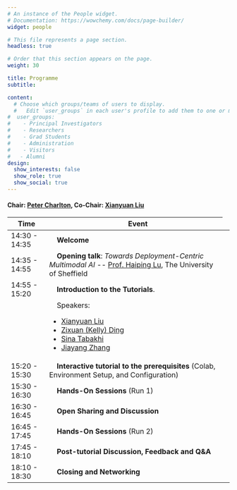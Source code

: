 ```yaml
---
# An instance of the People widget.
# Documentation: https://wowchemy.com/docs/page-builder/
widget: people

# This file represents a page section.
headless: true

# Order that this section appears on the page.
weight: 30

title: Programme
subtitle: 

content:
  # Choose which groups/teams of users to display.
  #   Edit `user_groups` in each user's profile to add them to one or more of these groups.
#  user_groups:
#    - Principal Investigators
#    - Researchers
#    - Grad Students
#    - Administration
#    - Visitors
#   - Alumni
design:
  show_interests: false
  show_role: true
  show_social: true
---
```


#### Chair: [Peter Charlton](https://peterhcharlton.github.io/), Co-Chair: [Xianyuan Liu](https://xianyuanliu.github.io/)

<center>

|Time         | &nbsp;&nbsp;&nbsp;&nbsp;Event |
|-------------|-------------------------------|
| 14:30 - 14:35   | &nbsp;&nbsp;&nbsp;&nbsp;**Welcome**   |
| 14:35 - 14:55   | &nbsp;&nbsp;&nbsp;&nbsp;**Opening talk**: _Towards Deployment-Centric Multimodal AI_ -- [Prof. Haiping Lu](https://haipinglu.github.io/), The University of Sheffield  |
| 14:55 - 15:20   | &nbsp;&nbsp;&nbsp;&nbsp;**Introduction to the Tutorials**.    |
| <td style="word-wrap: break-word; max-width:300px; text-align: justify;">&nbsp;&nbsp;&nbsp;&nbsp;Speakers:<ul><li>[Xianyuan Liu](https://github.com/xianyuanliu)</li><li>[Zixuan (Kelly) Ding](https://www.linkedin.com/in/kellydingzx)</li><li>[Sina Tabakhi](https://sinatabakhi.github.io/)</li><li>[Jiayang Zhang](https://linkedin.com/in/jiayang-zhang)</li></td> |
| 15:20 - 15:30   | &nbsp;&nbsp;&nbsp;&nbsp;**Interactive tutorial to the prerequisites** (Colab, Environment Setup, and Configuration)|
| 15:30 - 16:30   | &nbsp;&nbsp;&nbsp;&nbsp;**Hands-On Sessions** (Run 1)  |
| 16:30 - 16:45   | &nbsp;&nbsp;&nbsp;&nbsp;**Open Sharing and Discussion** |
| 16:45 - 17:45   | &nbsp;&nbsp;&nbsp;&nbsp;**Hands-On Sessions** (Run 2)  |
| 17:45 - 18:10   | &nbsp;&nbsp;&nbsp;&nbsp;**Post-tutorial Discussion, Feedback and Q&A**             |
| 18:10 - 18:30   | &nbsp;&nbsp;&nbsp;&nbsp;**Closing and Networking** |

</center>

<!-- | <td style="word-wrap: break-word; max-width:300px; text-align: justify;"><ul><li>Brain Disorder Diagnosis (Imaging + Phenotypic Features)</li><li> Cardiothoracic Abnormality Assessment (X-ray + ECG)</li><li>Cancer Classification (Multi-omics)</li><li>Drug–Target Interaction Prediction (Protein + Molecular)</li></td>| -->

<!-- These hands-on tutorials will use public imaging, omics, and molecular datasets, including MIMIC ([Chest X-ray](https://physionet.org/content/mimic-cxr/2.1.0/) and [ECG](https://physionet.org/content/mimic-iv-ecg/1.0/)), [ABIDE](https://fcon_1000.projects.nitrc.org/indi/abide/abide_I.html), [TCGA](https://www.cancer.gov/ccg/research/genome-sequencing/tcga), [BindingDB](https://www.bindingdb.org/rwd/bind/index.jsp), and [BioSNAP](https://snap.stanford.edu/biodata/), and follow a standardised machine learning pipeline: data loading, preprocessing, embedding, prediction, evaluation, and interpretation, using the open-source multimodal AI library [PyKale](https://github.com/pykale/pykale). -->
